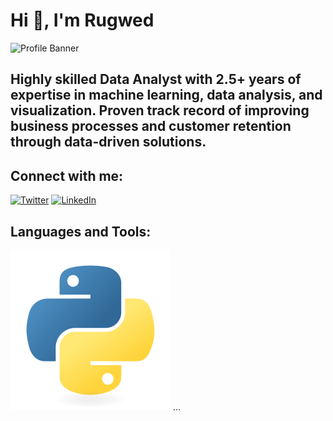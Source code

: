# Hi 👋, I'm Rugwed
![Profile Banner](https://github.com/yourusername/yourrepository/blob/main/profile_banner.jpg)

## Highly skilled Data Analyst with 2.5+ years of expertise in machine learning, data analysis, and visualization. Proven track record of improving business processes and customer retention through data-driven solutions.

## Connect with me:
[![Twitter](https://raw.githubusercontent.com/rahuldkjain/github-profile-readme-generator/master/src/images/icons/Social/twitter.svg)](https://twitter.com/rugwed09) 
[![LinkedIn](https://raw.githubusercontent.com/rahuldkjain/github-profile-readme-generator/master/src/images/icons/Social/linked-in-alt.svg)](https://www.linkedin.com/in/rugwedpimple/)

## Languages and Tools:
[![Python](https://raw.githubusercontent.com/devicons/devicon/master/icons/python/python-original.svg)](https://www.python.org)
...

